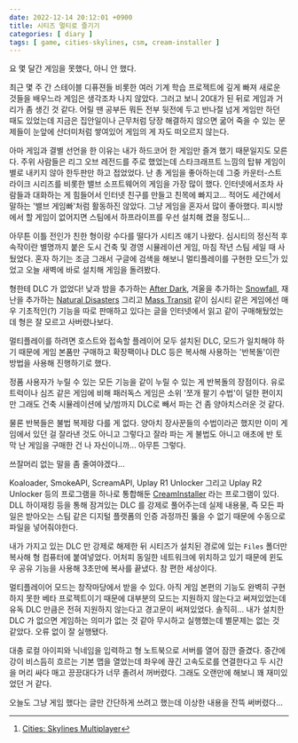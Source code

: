 ```yaml
---
date: 2022-12-14 20:12:01 +0900
title: 시티즈 멀티로 즐기기
categories: [ diary ]
tags: [ game, cities-skylines, csm, cream-installer ]
---
```

요 몇 달간 게임을 못했다, 아니 안 했다.

최근 몇 주 간 스테이블 디퓨젼들 비롯한 여러 기계 학습 프로젝트에 깊게 빠져 새로운 것들을 배우느라 게임은 생각조차 나지 않았다. 그러고 보니 20대가 된 뒤로 게임과 거리가 좀 생긴 것 같다. 어릴 땐 공부든 뭐든 전부 뒷전에 두고 반나절 넘게 게임만 하던 때도 있었는데 지금은 집안일이나 근무처럼 당장 해결하지 않으면 굶어 죽을 수 있는 문제들이 눈앞에 산더미처럼 쌓여있어 게임의 게 자도 떠오르지 않는다.

아마 게임과 결별 선언을 한 이유는 내가 하드코어 한 게임만 즐겨 했기 때문일지도 모른다. 주위 사람들은 리그 오브 레전드를 주로 했었는데 스타크래프트 느낌의 탑뷰 게임이 별로 내키지 않아 한두판만 하고 접었었다. 난 총 게임을 좋아하는데 그중 카운터-스트라이크 시리즈를 비롯한 밸브 소프트웨어의 게임을 가장 많이 했다. 인터넷에서조차 사람들과 대화하는 게 힘들어서 인터넷 친구를 만들고 친목에 빠지고... 적어도 세간에서 말하는 '밸브 게임빠'처럼 활동하진 않았다. 그냥 게임을 혼자서 많이 좋아했다. 피시방에서 할 게임이 없어지면 스팀에서 하프라이프를 우선 설치해 켰을 정도니...

아무튼 이틀 전인가 친한 형이랑 수다를 떨다가 시티즈 얘기 나왔다. 심시티의 정신적 후속작이란 별명까지 붙은 도시 건축 및 경영 시뮬레이션 게임, 마침 작년 스팀 세일 때 사뒀었다. 혼자 하기는 조금 그래서 구글에 검색을 해보니 멀티플레이를 구현한 모드[^cities-skylines-multiplayer]가 있었고 오늘 새벽에 바로 설치해 게임을 돌려봤다.

[^cities-skylines-multiplayer]: [Cities: Skylines Multiplayer](https://citiesskylinesmultiplayer.com/)

형한테 DLC 가 없었다! 낮과 밤을 추가하는 [After Dark](https://skylines.paradoxwikis.com/After_Dark), 겨울을 추가하는 [Snowfall](https://skylines.paradoxwikis.com/Snowfall), 재난을 추가하는 [Natural Disasters](https://skylines.paradoxwikis.com/Natural_Disasters) 그리고 [Mass Transit](https://skylines.paradoxwikis.com/Mass_Transit) 같이 심시티 같은 게임에선 매우 기초적인(?) 기능을 따로 판매하고 있다는 글을 인터넷에서 읽고 같이 구매해뒀었는데 형은 잘 모르고 사버렸나보다. 

멀티플레이를 하려면 호스트와 접속할 플레이어 모두 설치된 DLC, 모드가 일치해야 하기 때문에 게임 본품만 구매하고 확장팩이나 DLC 등은 복사해 사용하는 '반복돌'이란 방법을 사용해 진행하기로 했다.

정품 사용자가 누릴 수 있는 모든 기능을 같이 누릴 수 있는 게 반복돌의 장점이다. 유로트럭이나 심즈 같은 게임에 비해 패러독스 게임은 소위 '쪼개 팔기 수법'이 덜한 편이지만 그래도 건축 시뮬레이션에 낮/밤까지 DLC로 빼서 파는 건 좀 양아치스러운 것 같다.

물론 반복들은 불법 복제랑 다를 게 없다. 양아치 장사꾼들의 수법이라곤 했지만 이미 게임에서 있던 걸 잘라낸 것도 아니고 그렇다고 잘라 파는 게 불법도 아니고 애초에 반 토막 난 게임을 구매한 건 나 자신이니까... 아무튼 그렇다. 

쓰잘머리 없는 말을 좀 줄여야겠다...

Koaloader, SmokeAPI, ScreamAPI, Uplay R1 Unlocker 그리고 Uplay R2 Unlocker 등의 프로그램을 하나로 통합해둔 [CreamInstaller](https://github.com/pointfeev/CreamInstaller) 라는 프로그램이 있다. DLL 하이재킹 등을 통해 잠겨있는 DLC 를 강제로 풀어주는데 실제 내용물, 즉 모든 파일은 받아오는 스팀 같은 디지털 플랫폼의 인증 과정까진 뚫을 수 없기 때문에 수동으로 파일을 넣어줘야한다.

내가 가지고 있는 DLC 만 강제로 해제한 뒤 시티즈가 설치된 경로에 있는 `Files` 폴더만 복사해 형 컴퓨터에 붙여넣었다. 어처피 동일한 네트워크에 위치하고 있기 때문에 윈도우 공유 기능을 사용해 3초만에 복사를 끝냈다. 참 편한 세상이다.

멀티플레이어 모드는 창작마당에서 받을 수 있다. 아직 게임 본편의 기능도 완벽히 구현하지 못한 베타 프로젝트이기 때문에 대부분의 모드는 지원하지 않는다고 써져있었는데 유독 DLC 만큼은 전혀 지원하지 않는다고 경고문이 써져있었다. 솔직히... 내가 설치한 DLC 가 없으면 게임하는 의미가 없는 것 같아 무시하고 실행했는데 별문제는 없는 것 같았다. 오류 없이 잘 실행됐다.

대충 로컬 아이피와 닉네임을 입력하고 형 노트북으로 서버를 열어 잠깐 즐겼다. 중간에 강이 비스듬히 흐르는 기본 맵을 열었는데 좌우에 끊긴 고속도로를 연결한다고 두 시간을 머리 싸다 매고 끙끙대다가 너무 졸려서 꺼버렸다. 그래도 오랜만에 해보니 꽤 재미있었던 거 같다.

오늘도 그냥 게임 했다는 글만 간단하게 쓰려고 했는데 이상한 내용을 잔뜩 써버렸다...